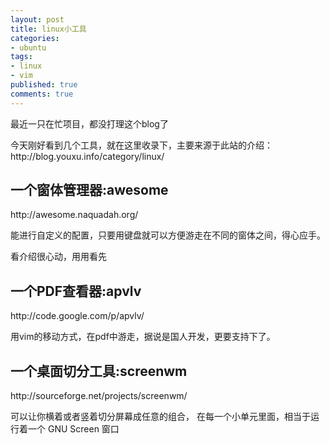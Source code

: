 ```yaml
---
layout: post
title: linux小工具
categories:
- ubuntu
tags:
- linux
- vim
published: true
comments: true
---
```

<p>最近一只在忙项目，都没打理这个blog了</p>

<p>今天刚好看到几个工具，就在这里收录下，主要来源于此站的介绍：http://blog.youxu.info/category/linux/
<h2>一个窗体管理器:awesome</h2>
http://awesome.naquadah.org/</p>

<p>能进行自定义的配置，只要用键盘就可以方便游走在不同的窗体之间，得心应手。</p>

<p>看介绍很心动，用用看先
<h2>一个PDF查看器:apvlv</h2>
http://code.google.com/p/apvlv/</p>

<p>用vim的移动方式，在pdf中游走，据说是国人开发，更要支持下了。
<h2>一个桌面切分工具:screenwm</h2>
http://sourceforge.net/projects/screenwm/</p>

<p>可以让你横着或者竖着切分屏幕成任意的组合， 在每一个小单元里面，相当于运行着一个 GNU Screen 窗口</p>

